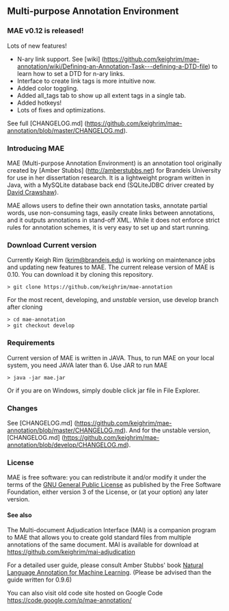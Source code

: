 ## Multi-purpose Annotation Environment

### MAE v0.12 is released!
Lots of new features!

* N-ary link support. See [wiki] (https://github.com/keighrim/mae-annotation/wiki/Defining-an-Annotation-Task---defining-a-DTD-file) to learn how to set a DTD for n-ary links.
* Interface to create link tags is more intuitive now. 
* Added color toggling.
* Added all_tags tab to show up all extent tags in a single tab.
* Added hotkeys!
* Lots of fixes and optimizations.

See full [CHANGELOG.md] (https://github.com/keighrim/mae-annotation/blob/master/CHANGELOG.md).

### Introducing MAE
MAE (Multi-purpose Annotation Environment) is an annotation tool originally created by [Amber Stubbs] (http://amberstubbs.net) for Brandeis University for use in her dissertation research. It is a lightweight program written in Java, with a MySQLite database back end (SQLiteJDBC driver created by [David Crawshaw](http://www.zentus.com/sqlitejdbc/)).

MAE allows users to define their own annotation tasks, annotate partial words, use non-consuming tags, easily create links between annotations, and it outputs annotations in stand-off XML. While it does not enforce strict rules for annotation schemes, it is very easy to set up and start running.

### Download Current version
Currently Keigh Rim (krim@brandeis.edu) is working on maintenance jobs and updating new features to MAE. The current release version of MAE is 0.10. You can download it by cloning this repository.

    > git clone https://github.com/keighrim/mae-annotation
   
For the most recent, developing, and *unstable* version, use develop branch after cloning
    
    > cd mae-annotation
    > git checkout develop

### Requirements
Current version of MAE is written in JAVA. Thus, to run MAE on your local system, you need JAVA later than 6.
Use JAR to run MAE
    
    > java -jar mae.jar

Or if you are on Windows, simply double click jar file in File Explorer.

### Changes
See [CHANGELOG.md] (https://github.com/keighrim/mae-annotation/blob/master/CHANGELOG.md).
And for the unstable version, [CHANGELOG.md] (https://github.com/keighrim/mae-annotation/blob/develop/CHANGELOG.md).

### License
MAE is free software: you can redistribute it and/or modify it under the terms of the [GNU General Public License](http://www.gnu.org/licenses/gpl.html) as published by the Free Software Foundation, either version 3 of the License, or (at your option) any later version.

#### See also
The Multi-document Adjudication Interface (MAI) is a companion program to MAE that allows you to create gold standard files from multiple annotations of the same document. MAI is available for download at  https://github.com/keighrim/mai-adjudication

For a detailed user guide, please consult Amber Stubbs' book [Natural Language Annotation for Machine Learning](http://www.amazon.com/Natural-Language-Annotation-Machine-Learning/dp/1449306667/). (Please be advised than the guide written for 0.9.6)

You can also visit old code site hosted on Google Code https://code.google.com/p/mae-annotation/

